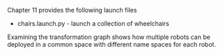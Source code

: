 Chapter 11 provides the following launch files

* chairs.launch.py - launch a collection of wheelchairs

Examining the transformation graph shows how multiple robots can be deployed in a common space with different name spaces for each robot.


